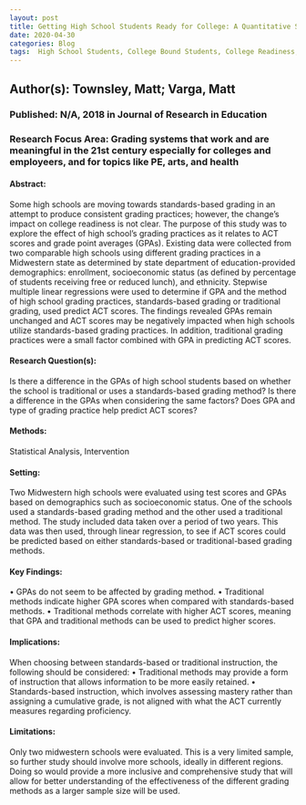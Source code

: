 ```yaml
---
layout: post
title: Getting High School Students Ready for College: A Quantitative Study of Standards-Based Grading Practices
date: 2020-04-30
categories: Blog
tags:  High School Students, College Bound Students, College Readiness, Statistical Analysis, Grading, Academic Standards, Quasiexperimental Design, College Entrance Examinations, Grade Point Average, Standardized Tests, Scores, Comparative Analysis, Multiple Regression Analysis, College Admission, Prediction
---
```


## Author(s): Townsley, Matt; Varga, Matt

### Published: N/A, 2018 in Journal of Research in Education

### Research Focus Area: Grading systems that work and are meaningful in the 21st century especially for colleges and employeers, and for topics like PE, arts, and health

#### Abstract:
Some high schools are moving towards standards-based grading in an attempt to produce consistent grading practices; however, the change’s impact on college readiness is not clear. The purpose of this study was to explore the effect of high school’s grading practices as it relates to ACT scores and grade point averages (GPAs). Existing data were collected from two comparable high schools using different grading practices in a Midwestern state as determined by state department of education-provided demographics: enrollment, socioeconomic status (as defined by percentage of students receiving free or reduced lunch), and ethnicity. Stepwise multiple linear regressions were used to determine if GPA and the method of high school grading practices, standards-based grading or traditional grading, used predict ACT scores. The findings revealed GPAs remain unchanged and ACT scores may be negatively impacted when high schools utilize standards-based grading practices. In addition, traditional grading practices were a small factor combined with GPA in predicting ACT scores. 


#### Research Question(s):
Is there a difference in the GPAs of high school students based on whether the school is traditional or uses a standards-based grading method? Is there a difference in the GPAs when considering the same factors? Does GPA and type of grading practice help predict ACT scores?


#### Methods:
Statistical Analysis, Intervention


#### Setting:
Two Midwestern high schools were evaluated using test scores and GPAs based on demographics such as socioeconomic status. One of the schools used a standards-based grading method and the other used a traditional method. The study included data taken over a period of two years. This data was then used, through linear regression, to see if ACT scores could be predicted based on either standards-based or traditional-based grading methods.  


#### Key Findings:
• GPAs do not seem to be affected by grading method. • Traditional methods indicate higher GPA scores when compared with standards-based methods. • Traditional methods correlate with higher ACT scores, meaning that GPA and traditional methods can be used to predict higher scores.  


#### Implications:
When choosing between standards-based or traditional instruction, the following should be considered: • Traditional methods may provide a form of instruction that allows information to be more easily retained. • Standards-based instruction, which involves assessing mastery rather than assigning a cumulative grade, is not aligned with what the ACT currently measures regarding proficiency.


#### Limitations:
Only two midwestern schools were evaluated. This is a very limited sample, so further study should involve more schools, ideally in different regions. Doing so would provide a more inclusive and comprehensive study that will allow for better understanding of the effectiveness of the different grading methods as a larger sample size will be used.



